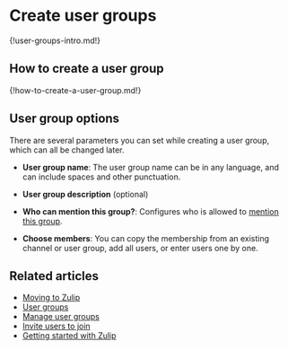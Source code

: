 # Create user groups

{!user-groups-intro.md!}

## How to create a user group

{!how-to-create-a-user-group.md!}

## User group options

There are several parameters you can set while creating a user group, which can
all be changed later.

* **User group name**: The user group name can be in any language, and can
  include spaces and other punctuation.

* **User group description** (optional)

* **Who can mention this group?**: Configures who is allowed to
  [mention this group](/help/mention-a-user-or-group).

* **Choose members**: You can copy the membership from an existing channel or
  user group, add all users, or enter users one by one.

## Related articles

* [Moving to Zulip](/help/moving-to-zulip)
* [User groups](/help/user-groups)
* [Manage user groups](/help/manage-user-groups)
* [Invite users to join](/help/invite-users-to-join)
* [Getting started with Zulip](/help/getting-started-with-zulip)
